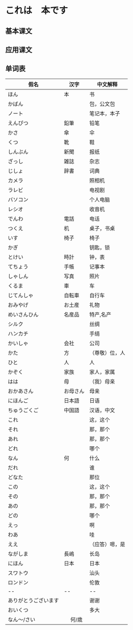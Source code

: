 # これは　本です

## 基本课文

## 应用课文

## 单词表

| 假名                 | 汉字     | 中文解释       |
| -------------------- | -------- | -------------- |
| ほん                 | 本       | 书             |
| かばん               |          | 包，公文包     |
| ノート               |          | 笔记本，本子   |
| えんぴつ             | 鉛筆     | 铅笔           |
| かさ                 | 傘       | 伞             |
| くつ                 | 靴       | 鞋             |
| しんぶん             | 新聞     | 报纸           |
| ざっし               | 雑誌     | 杂志           |
| じしょ               | 辞書     | 词典           |
| カメラ               |          | 照相机         |
| ラレビ               |          | 电视剧         |
| バソコン             |          | 个人电脑       |
| レシオ               |          | 收音机         |
| でんわ               | 電話     | 电话           |
| つくえ               | 机       | 桌子，书桌     |
| いす                 | 椅子     | 椅子           |
| かぎ                 |          | 钥匙，锁       |
| とけい               | 時計     | 钟，表         |
| てちょう             | 手帳     | 记事本         |
| しゃしん             | 写真     | 照片           |
| くるま               | 車       | 车             |
| じてんしゃ           | 自転車   | 自行车         |
| おみやげ             | お土産   | 礼物           |
| めいさんひん         | 名産品   | 特产,名产      |
| シルク               |          | 丝绸           |
| ハンカチ             |          | 手绢           |
| かいしゃ             | 会社     | 公司           |
| かた                 | 方       | （尊敬）位，人 |
| ひと                 | 人       | 人             |
| かぞく               | 家族     | 家人，家属     |
| はは                 | 母       | （我）母亲     |
| おかあさん           | お母さん | 母亲           |
| にほんご             | 日本語   | 日语           |
| ちゅうごくご         | 中国語   | 汉语，中文     |
| これ                 |          | 这，这个       |
| それ                 |          | 那，那个       |
| あれ                 |          | 那，那个       |
| どれ                 |          | 哪个           |
| なん                 | 何       | 什么           |
| だれ                 |          | 谁             |
| どなた               |          | 那位           |
| この                 |          | 这，这个       |
| その                 |          | 那，那个       |
| あの                 |          | 那，那个       |
| どの                 |          | 哪个           |
| えっ                 |          | 啊             |
| わあ                 |          | 哇             |
| ええ                 |          | （应答）嗯，是 |
| ながしま             | 長嶋     | 长岛           |
| にほん               | 日本     | 日本           |
| スワトウ             |          | 汕头           |
| ロンドン             |          | 伦敦           |
| --                   | --       | --             |
| ありがとうございます | 　       | 谢谢           |
| おいくつ             | 　       | 多大           |
| なん～/さい          | 　 何/歳 |                |
